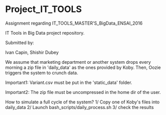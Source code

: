 # Project_IT_TOOLS
Assignment regarding IT_TOOLS_MASTER'S_BigData_ENSAI_2016


IT Tools in Big Data project repository.

Submitted by:

Ivan Capin, Shishir Dubey


We assume that marketing department or another system drops every morning
a zip file in 'daily_data' as the ones provided by Koby.
Then, Oozie triggers the system to crunch data.

Important1: Variant.csv must be put in the 'static_data' folder.

Important2: The zip file must be uncompressed in the home dir of the user.

How to simulate a full cycle of the system?
1/ Copy one of Koby's files into daily_data
2/ Launch bash_scripts/daily_process.sh
3/ check the results

